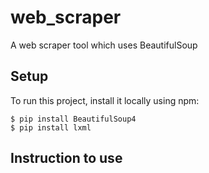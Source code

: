 # web_scraper
A web scraper tool which uses BeautifulSoup

## Setup
To run this project, install it locally using npm:

```
$ pip install BeautifulSoup4
$ pip install lxml
```




## Instruction to use

